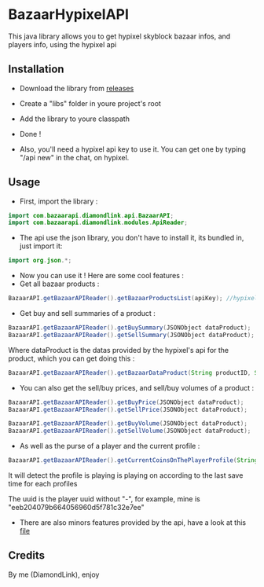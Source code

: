 # BazaarHypixelAPI
This java library allows you to get hypixel skyblock bazaar infos, and players info, using the hypixel api
## Installation
- Download the library from [releases](https://github.com/DiamondLink/BazaarHypixelAPI/packages)
- Create a "libs" folder in youre project's root
- Add the library to youre classpath
- Done !

- Also, you'll need a hypixel api key to use it. You can get one by typing "/api new" in the chat, on hypixel.

## Usage
- First, import the library :
```java
import com.bazaarapi.diamondlink.api.BazaarAPI;
import com.bazaarapi.diamondlink.modules.ApiReader;
```
- The api use the json library, you don't have to install it, its bundled in, just import it:
```java
import org.json.*;
```

- Now you can use it ! Here are some cool features :
- Get all bazaar products :
```java
BazaarAPI.getBazaarAPIReader().getBazaarProductsList(apiKey); //hypixel's api key (obtainable by typing "/api new")
```
- Get buy and sell summaries of a product :
```java
BazaarAPI.getBazaarAPIReader().getBuySummary(JSONObject dataProduct);
BazaarAPI.getBazaarAPIReader().getSellSummary(JSONObject dataProduct);
```
Where dataProduct is the datas provided by the hypixel's api for the product, which you can get doing this :
```java
BazaarAPI.getBazaarAPIReader().getBazaarDataProduct(String productID, String apiKey);
```

- You can also get the sell/buy prices, and sell/buy volumes of a product :
```java
BazaarAPI.getBazaarAPIReader().getBuyPrice(JSONObject dataProduct);
BazaarAPI.getBazaarAPIReader().getSellPrice(JSONObject dataProduct);

BazaarAPI.getBazaarAPIReader().getBuyVolume(JSONObject dataProduct);
BazaarAPI.getBazaarAPIReader().getSellVolume(JSONObject dataProduct);
```
- As well as the purse of a player and the current profile :
```java
BazaarAPI.getBazaarAPIReader().getCurrentCoinsOnThePlayerProfile(String uuid, String apiKey)
```
It will detect the profile is playing is playing on according to the last save time for each profiles

The uuid is the player uuid without "-", for example, mine is "eeb204079b664056960d5f781c32e7ee"

- There are also minors features provided by the api, have a look at this [file]( https://github.com/DiamondLink/BazaarHypixelAPI/blob/master/src/main/java/com/bazaarapi/diamondlink/modules/ApiReader.java)

## Credits
By me (DiamondLink), enjoy

